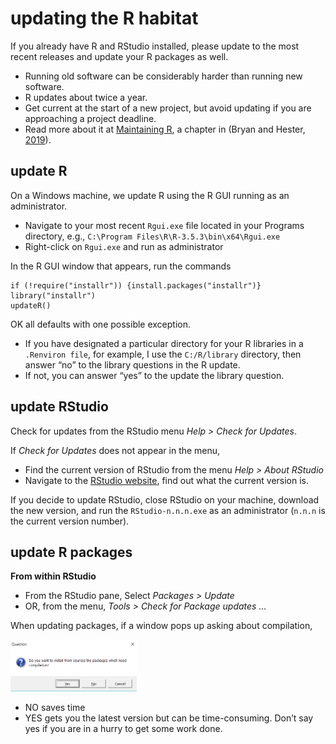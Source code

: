 updating the R habitat
================

If you already have R and RStudio installed, please update to the most
recent releases and update your R packages as well.

-   Running old software can be considerably harder than running new
    software.
-   R updates about twice a year.
-   Get current at the start of a new project, but avoid updating if you
    are approaching a project deadline.
-   Read more about it at [Maintaining
    R](https://whattheyforgot.org/maintaining-r.html), a chapter in
    (Bryan and Hester, [2019](#ref-Bryan+Hester:2019)).

## update R

On a Windows machine, we update R using the R GUI running as an
administrator.

-   Navigate to your most recent `Rgui.exe` file located in your
    Programs directory, e.g.,
    `C:\Program Files\R\R-3.5.3\bin\x64\Rgui.exe`  
-   Right-click on `Rgui.exe` and run as administrator

In the R GUI window that appears, run the commands

    if (!require("installr")) {install.packages("installr")}
    library("installr")
    updateR()

OK all defaults with one possible exception.

-   If you have designated a particular directory for your R libraries
    in a `.Renviron file`, for example, I use the `C:/R/library`
    directory, then answer “no” to the library questions in the R
    update.
-   If not, you can answer “yes” to the update the library question.

## update RStudio

Check for updates from the RStudio menu *Help &gt; Check for Updates*.

If *Check for Updates* does not appear in the menu,

-   Find the current version of RStudio from the menu *Help &gt; About
    RStudio*  
-   Navigate to the [RStudio
    website](https://www.rstudio.com/products/rstudio/#Desktop), find
    out what the current version is.

If you decide to update RStudio, close RStudio on your machine, download
the new version, and run the `RStudio-n.n.n.exe` as an administrator
(`n.n.n` is the current version number).

## update R packages

**From within RStudio**

-   From the RStudio pane, Select *Packages &gt; Update*
-   OR, from the menu, *Tools &gt; Check for Package updates …*

When updating packages, if a window pops up asking about compilation,

<img src="../resources/cm904-01.png" width="40%" />

-   NO saves time
-   YES gets you the latest version but can be time-consuming. Don’t say
    yes if you are in a hurry to get some work done.
